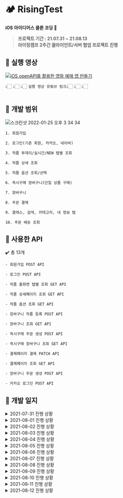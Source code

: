 # 🏕 RisingTest

**iOS 아이디어스 클론 코딩 🧡**

> **프로젝트 기간 : 21.07.31 ~ 21.08.13**  
> **라이징캠프 2주간 클라이언트/서버 협업 프로젝트 진행**



## 📌 실행 영상

 [![iOS openAPI를 활용한 영화 예매 앱 만들기](https://img.youtube.com/vi/vE-tcEF3iuQ/0.jpg)](https://youtu.be/vE-tcEF3iuQ?t=0s)

👆🏻 👆🏻 👆🏻   `실행 영상 유튜브 링크`👆🏻 👆🏻 👆🏻  <br><br>


## 📌 개발 범위
![스크린샷 2022-01-25 오후 3 34 34](https://user-images.githubusercontent.com/77331348/150923756-87d6a3cb-1c36-4002-9c9c-bb77c52d7953.png)
```
1. 회원가입

2. 로그인(기존 회원, 카카오, 네이버)

3. 작품 투데이/실시간/NEW 탭별 조회

4. 작품 상세 조회

5. 작품 옵션 조회/선택 

6. 즉시구매 장바구니(단일 상품 구매)

7. 장바구니

8. 주문 결제

9. 클래스, 검색, 카테고리, 내 정보 탭 

10. 주문 배송 조회
```

## 📌 사용한 API

✔️ 총 13개
```
- 회원가입 POST API

- 로그인 POST API

- 작품 홈화면 탭별 조회 GET API

- 작품 상세페이지 조회 GET API

- 작품 옵션 조회 GET API

- 장바구니 작품 등록 POST API

- 장바구니 조회 GET API

- 즉시구매 주문 생성 POST API

- 즉시구매 장바구니 조회 GET API

- 결제페이지 결제 PATCH API

- 결제페이지 조회 GET API

- 장바구니 주문 생성 POST API

- 카카오 로그인 POST API
```
## 📌 개발 일지
<details markdown="1">
<summary>2021-07-31 진행 상황</summary>

### ⭐️ 성취도

![스크린샷 2021-07-31 오후 11 45 27](https://user-images.githubusercontent.com/77331348/127743692-0f1292b7-1c8f-474d-b440-977d22718a2b.png)
![스크린샷 2021-07-31 오후 11 52 40](https://user-images.githubusercontent.com/77331348/127743781-5898e014-9acf-438b-8b95-9f0740ec8769.png)

#### 1. 기획서 제출 - 100%


#### 2. 로그인 페이지 - 50%

+ UI 구성

+ (카카오톡/네이버 로그인 추가 예정 👊) 


#### 3. 회원가입 페이지 - 100%

+ UI 구성

+ 약관 동의 체크박스 구현 - 전체/개별 동의

+ 키보드 delegate 활용 - return 클릭 시, 키보드 내리기
<hr><br>
</details>
<details markdown="1">
<summary>2021-08-01 진행 상황</summary>

### ⭐️ 성취도

![스크린샷 2021-08-01 오후 3 05 39](https://user-images.githubusercontent.com/77331348/127772808-140b4b25-2fb6-4ec4-8bad-81ae1eff0c7a.png)
![스크린샷 2021-08-01 오후 3 04 56](https://user-images.githubusercontent.com/77331348/127772805-010a8a34-69ea-40ca-92a1-5d1b4f03d733.png)

#### 1. 카카오 로그인 - 100%

#### 2. 네이비 로그인 - 100%

![스크린샷 2021-08-01 오후 10 29 45](https://user-images.githubusercontent.com/77331348/127772706-02ca0430-860f-4359-9225-86e5f92ae6ac.png)
![스크린샷 2021-08-01 오후 10 28 08](https://user-images.githubusercontent.com/77331348/127772713-90d85a85-4713-4e18-96cf-103224b44127.png)

#### 3. 이메일로 로그인 페이지 - 100%

#### 4. 하단/상단 탭바 및 전반적인 UI 구성 - 100%
<hr><br>
</details>
<details markdown="1">
<summary>2021-08-02 진행 상황</summary>

### ⭐️ 성취도

![스크린샷 2021-08-02 오후 11 20 30](https://user-images.githubusercontent.com/77331348/127877652-2fde8aca-a0b4-40c0-afd1-3eed6ca508c0.png)
![스크린샷 2021-08-02 오후 11 21 00](https://user-images.githubusercontent.com/77331348/127877671-95a77346-d9ba-4807-b986-73ef31fc2781.png)

#### 1. 로그인 UI 다듬기 - 100%

#### 2. 유효성 검사, 알림창 - 100%

#### 3. 회원가입 POST API - 100%

![스크린샷 2021-08-02 오후 11 27 30](https://user-images.githubusercontent.com/77331348/127877685-5a17a8f3-c2cd-4e5d-97ea-e502191743e5.png)
![스크린샷 2021-08-02 오후 11 18 12](https://user-images.githubusercontent.com/77331348/127877681-4ef3116b-610c-4e52-bb81-c09380f68c77.png)

#### 4. 로그인 POST API - 100%

#### 5. 작품 -> 투데이 페이지 - 30%

+ 광고 배너 구현 

+ 이벤트 스크롤 구현 

+ 광고/이벤트 클릭 시, 디테일 뷰와 연결 - 몇 번째 값인지 넘겨주기
<hr><br>
</details>
<details markdown="1">
<summary>2021-08-03 진행 상황</summary>

### ⭐️ 성취도

![스크린샷 2021-08-03 오후 11 27 47](https://user-images.githubusercontent.com/77331348/128033151-355e4d09-dd4b-4612-b8c1-6340d094a9b0.png)

#### 1. 작품 -> 투데이 페이지 - 50%

+ 오늘의 작품 셀 구현 -> 앞으로 재사용 가능

![스크린샷 2021-08-03 오후 11 23 47](https://user-images.githubusercontent.com/77331348/128032791-cdc64567-3603-4375-a782-fb70bf8cfa12.png)
![스크린샷 2021-08-03 오후 11 23 58](https://user-images.githubusercontent.com/77331348/128032776-2e15fb00-746b-49d5-a0bd-da2d48e67b30.png)

#### 2. 작품 -> 상세 페이지 - 80%

+ 커스텀 내비게이션 바 - 100%

+ 하단 뷰 구성 - 100%

+ 상세 이미지, 요약 정보, 배송, 상세 정보 셀 구현 - 100%
<hr><br>
</details>
<details markdown="1">
<summary>2021-08-04 진행 상황</summary>

### ⭐️ 성취도

![스크린샷 2021-08-04 오후 11 29 00](https://user-images.githubusercontent.com/77331348/128199245-1b4a46cf-2c8e-4564-b385-16531dce9046.png)
![스크린샷 2021-08-04 오후 11 28 40](https://user-images.githubusercontent.com/77331348/128199259-55b58580-d488-428a-95c4-8f2d6fac26d4.png)

#### 1. 작품 -> 상세 페이지 - 90%

+ 작품 상세 정보 셀 - 텍스트 양에 따라 자동 높이 조절 - 100%

+ 구매 후기 셀 - 100%

+ 댓글 셀 - 사진 O/X 여부에 따라 두가지로 구현 - 100%

+ 작가 정보 셀 - 100%

+ 키워드 셀 (라이브러리 사용 x, 콜렉션 뷰 사용)- 100%

+ 작가 정보 셀 - 100%

+ 판매중인 다른 작품들, 이 작품과 함께 본 작품, 인기 작품 셀 - 50%
<hr><br>
</details>
<details markdown="1">
<summary>2021-08-05 진행 상황</summary>

### ⭐️ 성취도

<img width="340" alt="스크린샷 2021-08-05 오후 11 21 14" src="https://user-images.githubusercontent.com/77331348/128367213-ac38caa5-c13a-46db-a14c-b49c64651cca.png"><img width="341" alt="스크린샷 2021-08-05 오후 11 21 27" src="https://user-images.githubusercontent.com/77331348/128367222-5d19dd5a-6853-40b4-aae8-abee25344313.png">

<img width="339" alt="스크린샷 2021-08-05 오후 11 21 41" src="https://user-images.githubusercontent.com/77331348/128367324-7f0f9552-84fd-43e6-b379-25acec94ae92.png"><img width="352" alt="스크린샷 2021-08-05 오후 11 24 50" src="https://user-images.githubusercontent.com/77331348/128367347-c946501a-7b4a-4454-8fed-366ef8956de3.png">

#### 1. 작품 -> 상세 페이지 GET API - 90%

+ 작품 사진 리스트 - 100%

+ 상단 작품/하단 작가 정보 - 100%

+ 작품 정보제공 고시 - 100%

+ 리뷰 정보 - 100%

+ 리뷰별 주문 작품 - 100%

+ 작품 키워드 - 100%

+ 작품 댓글 - 100%

#### 2. 서버 브린님과 2차 회의

✔️  개발 우선순위 변경

- 변경 전) 작가 정보 ➡️ 작품 장바구니 ➡️ 작품 주문 결제/배송
- 변경 후) 작품 단일 구매 ➡️ 작품 장바구니 ➡️ 작품 주문 결제/배송 ➡️ 작가정보

✔️  개발 범위 정하기

- 홈화면: 배너, 이벤트, 내가 본 작품의 연관작품, 오늘의 작품, 오늘의 취미(클래스 이후 구현, 우선 UI만), 할인 상품, 실시간 구매 
- 구매 옵션 넘겨줄 값 정하기
     서버) 옵션별 정보, 옵션별 가격
     클라이언트) 옵션 index, 총수량, 총 가격
- 단일 구매 넘겨줄 값 정하기: 작품별 정보, 총 가격  
- 찜, 댓글, 배송지관련 api 논의하기
<hr><br>
</details>
<details markdown="1">
<summary>2021-08-06 진행 상황</summary>

### ⭐️ 성취도

![스크린샷 2021-08-06 오후 10 39 26](https://user-images.githubusercontent.com/77331348/128519424-79edf5f6-f6ce-4366-a30b-255766f82bf8.png)
![스크린샷 2021-08-06 오후 10 39 43](https://user-images.githubusercontent.com/77331348/128519411-3e905500-f745-4883-8bbb-abdf32a79e4c.png)

#### 1. 작품 -> 투데이 페이지 GET API - 90%

#### 2. 작품 -> 투데이 페이지 타이머 - 100%

+ 광고 배너 2초에 한번 자동 스크롤 - 100%

+ 할인 마감 타이머  - 100%

![스크린샷 2021-08-06 오후 10 40 08](https://user-images.githubusercontent.com/77331348/128519417-02937193-f7d8-4f05-abbe-e9261779558d.png)
![스크린샷 2021-08-06 오후 10 40 16](https://user-images.githubusercontent.com/77331348/128519427-19013e95-43e2-4e50-82f8-d7011953d3f1.png)

#### 3. 작품 -> 상세 페이지 GET API - 100%

+ 판매중인 다른 작품들 - 100%

+ 이 작품과 함께 본 작품 - 100%

+ 인기 작품 - 100%

#### 4. 작품 -> 옵션 선택 UI - 50%
<hr><br>
</details>
<details markdown="1">
<summary>2021-08-07 진행 상황</summary>

### ⭐️ 성취도

![스크린샷 2021-08-07 오후 11 25 35](https://user-images.githubusercontent.com/77331348/128603470-79121ef9-1f11-4b53-b62b-1e65f0a7f3d6.png)
![스크린샷 2021-08-07 오후 11 25 48](https://user-images.githubusercontent.com/77331348/128603474-3c5798e5-730f-4a8f-ae9f-98b14db1869d.png)

![스크린샷 2021-08-07 오후 11 26 00](https://user-images.githubusercontent.com/77331348/128603477-6b186b9e-af45-4e29-a263-8aed39c8b939.png)
![스크린샷 2021-08-07 오후 11 25 17](https://user-images.githubusercontent.com/77331348/128603480-ed20a319-f6d0-45f9-9c53-2397f01c8d95.png)

#### 1. 작품 -> 옵션 선택 UI - 100%

#### 2. 작품 -> 옵션 선택 GET API - 100%

#### 3. 작품 -> 단일 구매 장바구니 UI - 100%

![스크린샷 2021-08-07 오후 11 26 20](https://user-images.githubusercontent.com/77331348/128603493-c5d82f31-fd5f-47fd-89f1-20fb1e81d53d.png)
![스크린샷 2021-08-07 오후 11 26 31](https://user-images.githubusercontent.com/77331348/128603495-c3faef4a-af32-4010-a1f3-f009bf56df99.png)

#### 4. 작품 -> 실시간, NEW 페이지 UI - 100%

+ 별점별 해당 별점 이미지 출력 - 100%

#### 5. 작품 -> 실시간, NEW 페이지 GET API - 100%
<hr><br>
</details>
<details markdown="1">
<summary>2021-08-08 진행 상황</summary>

### ⭐️ 성취도

![스크린샷 2021-08-08 오후 11 21 33](https://user-images.githubusercontent.com/77331348/128636012-f0a88a9a-e8b0-4051-8c9f-79f0374c6fa3.png)
![스크린샷 2021-08-08 오후 11 22 00](https://user-images.githubusercontent.com/77331348/128636017-bd9c761d-f625-4812-b64c-830694198f03.png)

#### 1. 작품 -> 주문/결제 페이지 UI - 100%

#### 2. 작품 -> 즉시구매 장바구니 담기 POST API - 50%

![스크린샷 2021-08-08 오후 11 22 50](https://user-images.githubusercontent.com/77331348/128636019-f189aca8-c48b-45fb-bef8-328f50e54fbc.png)

#### 3. 내 정보 페이지 UI - 80%
<hr><br>
</details>
<details markdown="1">
<summary>2021-08-09 진행 상황</summary>

### ⭐️ 성취도

![스크린샷 2021-08-09 오후 10 44 19](https://user-images.githubusercontent.com/77331348/128722754-c18819ae-5744-4cc5-a778-0a6faa19a47b.png)
![스크린샷 2021-08-09 오후 10 44 38](https://user-images.githubusercontent.com/77331348/128722760-5ea06dc5-91d6-4f54-8844-fe51e2b0fcb1.png)

#### 1. 검색 페이지 UI - 100%

#### 2. 카테고리 -> 작품 페이지 UI - 100%

![스크린샷 2021-08-09 오후 10 44 49](https://user-images.githubusercontent.com/77331348/128722763-83fee9e9-5324-4a6a-ba9a-4e3cc9c8b491.png)
![스크린샷 2021-08-09 오후 10 45 27](https://user-images.githubusercontent.com/77331348/128722744-6cf1753c-1981-4401-9c39-71d0f9a12448.png)

#### 3. 카테고리 -> 클래스 페이지 UI - 100%

+ 테이블뷰 접기/펴기 - 100%

#### 4. 작품 -> 즉시구매 장바구니 담기 POST API - 100%

#### 5. 2차 피드백 및 서버 브린님과 3차 회의 - 100%
<hr><br>
</details>
<details markdown="1">
<summary>2021-08-10 진행 상황</summary>

### ⭐️ 성취도

![스크린샷 2021-08-10 오후 10 25 14](https://user-images.githubusercontent.com/77331348/128880526-ff6cffd3-7141-461a-b19e-949e29adb801.png)
![스크린샷 2021-08-10 오후 10 25 24](https://user-images.githubusercontent.com/77331348/128880505-dd8b455d-86e0-4a50-8f73-ff48dd4c920f.png)

#### 1. 클래스 -> 온라인 페이지 UI - 100%

+ 광고 배너 2초 자동 스크롤

#### 2. 클래스 -> 오프라인 페이지 UI - 100%

![스크린샷 2021-08-10 오후 5 52 45](https://user-images.githubusercontent.com/77331348/128880530-413163e7-1d9a-42d6-b6f3-35dfd6f10cd6.png)

#### 3. 작품 -> 즉시 구매 장바구니 조회 GET API - 100%

+ UI와 연결 완료

#### 4. 작품 -> 결제 페이지 조회 GET API - 100%
<hr><br>
</details>
<details markdown="1">
<summary>2021-08-11 진행 상황</summary>

### ⭐️ 성취도

![스크린샷 2021-08-11 오후 11 43 00](https://user-images.githubusercontent.com/77331348/129050801-e7068895-ef1f-443d-98c7-2218d8a9ace5.png)
![스크린샷 2021-08-11 오후 11 44 13](https://user-images.githubusercontent.com/77331348/129050821-9e886e64-0b3a-4dd5-b3a5-526a72e0c36b.png)

![스크린샷 2021-08-11 오후 11 44 44](https://user-images.githubusercontent.com/77331348/129050829-10db1305-0287-4c29-a002-b8227951638a.png)
![스크린샷 2021-08-11 오후 11 45 19](https://user-images.githubusercontent.com/77331348/129050833-07921a05-c8db-4bff-92d1-2ef917015bdc.png)

#### 1. 작품 -> 결제 PATCH API - 100%

#### 2. 작품 -> 장바구니 작품 등록 POST API - 100%

#### 3. 작품 -> 장바구니 조회 GET API - 100%

#### 4. 작품 -> 장바구니 주문 생성 POST API - 100%

+ 1,2,3,4 모두 UI와 연결 완료

#### 5. 로그인, 홈 UI 수정 - 100%
<hr><br>
</details>
<details markdown="1">
<summary>2021-08-12 진행 상황</summary>

### ⭐️ 성취도

![스크린샷 2021-08-12 오후 11 32 49](https://user-images.githubusercontent.com/77331348/129216424-b324dfde-61b8-4444-a2cb-60f7b6895eab.png)
![스크린샷 2021-08-12 오후 11 33 11](https://user-images.githubusercontent.com/77331348/129216428-00e73c3d-28fe-467c-b52e-b7d4a287f8af.png)

#### 1. 내 정보 -> 주문 배송 페이지 UI - 100%

#### 2. 내 정보 -> 유저 주문 배송 GET API - 100%

![스크린샷 2021-08-12 오후 11 38 25](https://user-images.githubusercontent.com/77331348/129216407-14db44a2-4605-4492-a68b-53846c3c80fe.png)
![스크린샷 2021-08-12 오후 11 37 59](https://user-images.githubusercontent.com/77331348/129216429-9e8bc248-8821-42fe-a0de-53362bd2b250.png)

#### 3. 작품 -> 광고 배너, 이벤트 상세 페이지 UI - 100%

#### 4. 작품 -> 장바구니 UI 즉시구매 장비구니와 구별 - 100%

![스크린샷 2021-08-12 오후 11 33 41](https://user-images.githubusercontent.com/77331348/129216420-8785081d-f570-46e6-9b71-25bf0be51a08.png)
![스크린샷 2021-08-12 오후 11 34 02](https://user-images.githubusercontent.com/77331348/129216418-c5ec4b6b-1f81-472a-bb4c-b9950f605f19.png)

#### 5. 작품 -> 실시간, NEW 페이지 UI 수정 - 100%
+ 찜 하기, 이미지만 보기 구현
</details>

